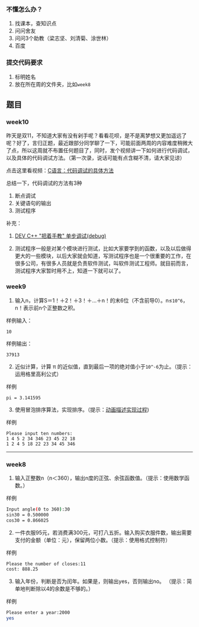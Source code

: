 ### 不懂怎么办？
1. 找课本，查知识点
2. 问问舍友
3. 问问3个助教（梁志坚、刘清菊、涂世林）
4. 百度

### 提交代码要求
1. 标明姓名
2. 放在所在周的文件夹，比如`week8`

## 题目
### week10
昨天是双11，不知道大家有没有剁手呢？看看花呗，是不是离梦想又更加遥远了呢？好了，言归正题，最近跟部分同学聊了一下，可能前面两周的内容难度稍微大了点，所以这周就不布置任何题目了，同时，发个视频讲一下如何进行代码调试，以及具体的代码调试方法。（第一次录，说话可能有点含糊不清，请大家见谅）

点击这里看视频：[C语言：代码调试的具体方法](https://www.bilibili.com/video/av16228416/)


总结一下，代码调试的方法有3种
1. 断点调试
2. 关键语句的输出
3. 测试程序

补充：

1. [DEV C++ "把着手教" 单步调试(debug)](http://blog.csdn.net/qq_32209643/article/details/50981181bilibili)

2. 测试程序一般是对某个模块进行测试，比如大家要学到的函数，以及以后做得更大的一些模块，以后大家就会知道，写测试程序也是一个很重要的工作，在很多公司，有很多人员就是负责软件测试，叫软件测试工程师。就目前而言，测试程序大家暂时用不上，知道一下就可以了。

### week9
1. 输入n，计算S＝1！＋2！＋3！＋…＋n！的末6位（不含前导0）。n≤`10^6`，n！表示前n个正整数之积。

样例输入：
```
10
```
样例输出：
```
37913
```

2. 近似计算，计算 π 的近似值，直到最后一项的绝对值小于`10^-6`为止。（提示：运用格里高利公式）

样例

```
pi = 3.141595
```
3. 使用冒泡排序算法，实现排序。（提示：[动画描述实现过程](https://visualgo.net/zh/sorting))

样例

```
Please input ten numbers:
1 4 5 2 34 346 23 45 22 18
1 2 4 5 18 22 23 34 45 346
```
---
### week8
1. 输入正整数n（n＜360），输出n度的正弦、余弦函数值。（提示：使用数学函数。）

样例
```bash
Input angle(0 to 360):30
sin30 = 0.500000
cos30 = 0.866025
```

2. 一件衣服95元，若消费满300元，可打八五折。输入购买衣服件数，输出需要支付的金额（单位：元），保留两位小数。（提示：使用格式控制符）

样例
```bash
Please the number of closes:11
cost: 888.25
```
3. 输入年份，判断是否为闰年。如果是，则输出yes，否则输出no。
（提示：简单地判断除以4的余数是不够的。）

样例
```bash
Please enter a year:2000
yes
```